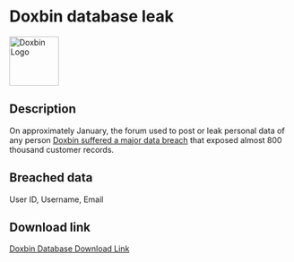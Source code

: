 # Doxbin database leak

<img src="https://archive.org/services/img/doxbin-muisc/full/pct:500/0/default.jpg" alt="Doxbin Logo" width="88" height="88">

## Description

On approximately January, the forum used to post or leak personal data of any person <a href="https://cyberindemnity.org/2025/01/the-doxbin-data-breach-understanding-the-impact-of-435784-compromised-accounts/" target="_blank" rel="noopener">Doxbin suffered a major data breach</a> that exposed almost 800 thousand customer records.

## Breached data

User ID, Username, Email

## Download link

[Doxbin Database Download Link](https://files.vc/d/dl?hash=e6bf6402cda7148ccb69318a13893482)

